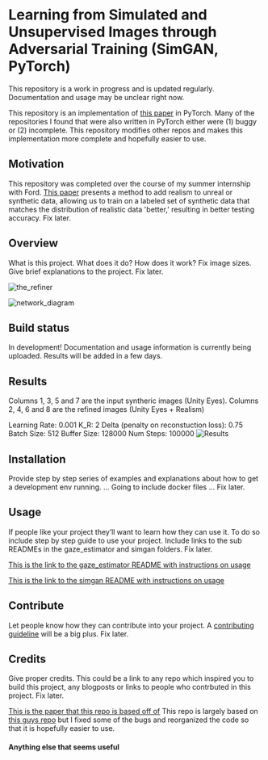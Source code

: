 # Learning from Simulated and Unsupervised Images through Adversarial Training (SimGAN, PyTorch)
This repository is a work in progress and is updated regularly. Documentation and usage may be unclear right now.

This repository is an implementation of [this paper](https://arxiv.org/abs/1612.07828) in PyTorch. Many of the repositories I found that were also written in PyTorch either were (1) buggy or (2) incomplete. This repository modifies other repos and makes this implementation more complete and hopefully easier to use. 

## Motivation
This repository was completed over the course of my summer internship with Ford. [This paper](https://arxiv.org/abs/1612.07828) presents a method to add realism to unreal or synthetic data, allowing us to train on a labeled set of synthetic data that matches the distribution of realistic data 'better,' resulting in better testing accuracy. Fix later.


## Overview
What is this project. What does it do? How does it work? Fix image sizes. Give brief explanations to the project. Fix later.

![the_refiner](https://github.ford.com/DMERRIC5/Learning-from-Simulated-and-Unsupervised-Images-through-Adversarial-Training-SimGAN-PyTorch-/blob/master/images/refiner.png)

![network_diagram](https://github.ford.com/DMERRIC5/Learning-from-Simulated-and-Unsupervised-Images-through-Adversarial-Training-SimGAN-PyTorch-/blob/master/images/network_architecture.png)

## Build status
In development! Documentation and usage information is currently being uploaded. Results will be added in a few days.

## Results
Columns 1, 3, 5 and 7 are the input syntheric images (Unity Eyes). 
Columns 2, 4, 6 and 8 are the refined images (Unity Eyes + Realism)

Learning Rate: 0.001
K_R: 2
Delta (penalty on reconstuction loss): 0.75
Batch Size: 512
Buffer Size: 128000
Num Steps: 100000
![Results](https://github.com/dmerrick520/Learning-from-Simulated-and-Unsupervised-Images-through-Adversarial-Training-SimGAN-PyTorch/blob/master/images/001_2_P75_512_128000_100000.jpg)

## Installation
Provide step by step series of examples and explanations about how to get a development env running.
... Going to include docker files ... Fix later.

## Usage
If people like your project they’ll want to learn how they can use it. To do so include step by step guide to use your project.
Include links to the sub READMEs in the gaze_estimator and simgan folders. Fix later.

[This is the link to the gaze_estimator README with instructions on usage](/gaze_estimator/README.md)

[This is the link to the simgan README with instructions on usage](/simgan/README.md)

## Contribute
Let people know how they can contribute into your project. A [contributing guideline](https://github.com/zulip/zulip-electron/blob/master/CONTRIBUTING.md) will be a big plus. Fix later.

## Credits
Give proper credits. This could be a link to any repo which inspired you to build this project, any blogposts or links to people who contrbuted in this project. Fix later.

[This is the paper that this repo is based off of](https://arxiv.org/abs/1612.07828)
This repo is largely based on [this guys repo](https://github.com/automan000/SimGAN_PyTorch) but I fixed some of the bugs and reorganized the code so that it is hopefully easier to use.

#### Anything else that seems useful
